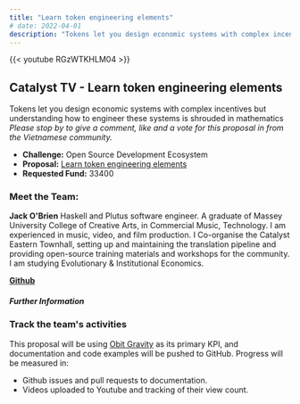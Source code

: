 ```yaml
---
title: "Learn token engineering elements"
# date: 2022-04-01
description: "Tokens let you design economic systems with complex incentives but understanding how to engineer these systems is shrouded in mathematics."
---
```

{{<  youtube RGzWTKHLM04 >}}

## Catalyst TV - Learn token engineering elements

Tokens let you design economic systems with complex incentives but understanding how to engineer these systems is shrouded in mathematics
*Please stop by to give a comment, like and a vote for this proposal in from the Vietnamese community.*

- **Challenge:** Open Source Development Ecosystem
- **Proposal:** [Learn token engineering elements](https://cardano.ideascale.com/c/idea/398799)
- **Requested Fund:** 33400

### Meet the Team:

**Jack O'Brien**
Haskell and Plutus software engineer. A graduate of Massey University College of Creative Arts, in Commercial Music, Technology. I am experienced in music, video, and film production. I Co-organise the Catalyst Eastern Townhall, setting up and maintaining the translation pipeline and providing open-source training materials and workshops for the community. I am studying Evolutionary & Institutional Economics.

[**Github**](https://github.com/PardusEidolon)

##### Further Information

### Track the team's activities

This proposal will be using [Obit Gravity](https://github.com/orbit-love/orbit-model) as its primary KPI, and documentation and code examples will be pushed to GitHub. Progress will be measured in:

- Github issues and pull requests to documentation.
- Videos uploaded to Youtube and tracking of their view count.

